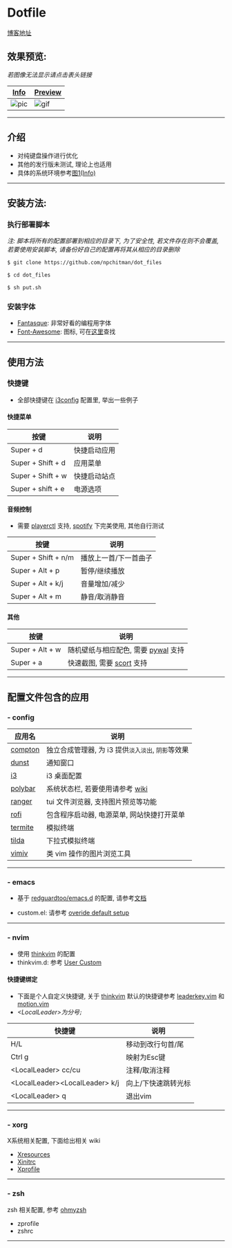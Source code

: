 # Dotfile
[博客地址](https://npchitman.github.io/Linux/Linux-Desktop-Customize/)

## 效果预览:
*若图像无法显示请点击表头链接*

|[Info](https://s1.ax1x.com/2020/04/11/G7BaFO.png)|[Preview](https://s1.ax1x.com/2020/04/11/G7BdYD.gif)|
|-------|----|
|![pic](https://s1.ax1x.com/2020/04/11/G7BaFO.png)| ![gif](https://s1.ax1x.com/2020/04/11/G7BdYD.gif)

---

## 介绍

- 对纯键盘操作进行优化
- 其他的发行版未测试, 理论上也适用
- 具体的系统环境参考[图1(Info)](http://127.0.0.1:8787/page/1#%E6%95%88%E6%9E%9C%E9%A2%84%E8%A7%88%3A)

---

## 安装方法:

### 执行部署脚本

*注: 脚本将所有的配置部署到相应的目录下, 为了安全性, 若文件存在则不会覆盖,
若要使用安装脚本, 请备份好自己的配置再将其从相应的目录删除*

```bash
$ git clone https://github.com/npchitman/dot_files

$ cd dot_files

$ sh put.sh
```

### 安装字体

* [Fantasque](https://github.com/belluzj/fantasque-sans): 非常好看的编程用字体
* [Font-Awesome](https://fontawesome.com/download): 图标, 可在[这里](https://fontawesome.com/cheatsheet?from=io)查找

---

## 使用方法

### 快捷键
* 全部快捷键在 [i3config](https://github.com/npchitman/dotfiles/blob/master/config/i3/config) 配置里, 举出一些例子

#### 快捷菜单

|按键|说明|
|------|----|
|Super + d | 快捷启动应用
|Super + Shift + d | 应用菜单
|Super + Shift + w | 快捷启动站点
|Super + shift + e | 电源选项


#### 音频控制

* 需要 [playerctl](https://github.com/altdesktop/playerctl) 支持,
[spotify](https://www.spotify.com/) 下完美使用, 其他自行测试

|按键|说明|
|------|----|
|Super + Shift + n/m|播放上一首/下一首曲子|
|Super + Alt + p|暂停/继续播放|
|Super + Alt + k/j|音量增加/减少|
|Super + Alt + m|静音/取消静音|

#### 其他

|按键|说明|
|------|----|
|Super + Alt + w|随机壁纸与相应配色, 需要 [pywal](https://github.com/dylanaraps/pywal) 支持
|Super + a| 快速截图, 需要 [scort](https://github.com/dreamer/scrot) 支持

---

## 配置文件包含的应用
### - config

|应用名|说明|
|------|----|
|[compton](https://github.com/tryone144/compton)| 独立合成管理器, 为 i3 提供`淡入淡出`, `阴影`等效果|
|[dunst](https://github.com/dunst-project/dunst)| 通知窗口
|[i3](https://github.com/Airblader/i3)| i3 桌面配置
|[polybar](https://github.com/polybar/polybar)| 系统状态栏, 若要使用请参考 [wiki](https://github.com/polybar/polybar/wiki)
|[ranger](https://github.com/ranger/ranger)| tui 文件浏览器, 支持图片预览等功能
|[rofi](https://github.com/davatorium/rofi)| 包含程序启动器, 电源菜单, 网站快捷打开菜单
|[termite](https://github.com/thestinger/termite)| 模拟终端
|[tilda](https://github.com/lanoxx/tilda)| 下拉式模拟终端
|[vimiv](https://github.com/karlch/vimiv)| 类 vim 操作的图片浏览工具

---

### - emacs

* 基于 [redguardtoo/emacs.d](https://github.com/redguardtoo/emacs.d)
的配置, 请参考[文档](https://github.com/redguardtoo/emacs.d/blob/master/README.org)

* custom.el: 请参考 [overide default setup](https://github.com/redguardtoo/emacs.d#override-default-setup)

---

### - nvim

* 使用 [thinkvim](https://github.com/npchitman/ThinkVim) 的配置
* thinkvim.d: 参考 [User Custom](https://github.com/hardcoreplayers/ThinkVim/wiki/Quickstart#user-custom)

#### 快捷键绑定
* 下面是个人自定义快捷键, 关于 [thinkvim](https://github.com/npchitman/ThinkVim) 默认的快捷键参考 [leaderkey.vim](https://github.com/npchitman/ThinkVim/blob/master/keybinds/leaderkey.vim) 和 [motion.vim](https://github.com/npchitman/ThinkVim/blob/master/keybinds/motion.vim)
* *\<LocalLeader>为分号`;`*

|快捷键|说明|
|---|---|
|H/L|移动到改行句首/尾
|Ctrl g|映射为Esc键
|\<LocalLeader> cc/cu|注释/取消注释
|\<LocalLeader>\<LocalLeader> k/j |向上/下快速跳转光标
|\<LocalLeader> q    |退出vim

---

### - xorg

X系统相关配置, 下面给出相关 wiki
* [Xresources](https://wiki.archlinux.org/index.php/X_resources)
* [Xinitrc](https://wiki.archlinux.org/index.php/Xinit#xinitrc)
* [Xprofile](https://wiki.archlinux.org/index.php/Xprofile)

---

### - zsh

zsh 相关配置, 参考 [ohmyzsh](https://github.com/ohmyzsh/ohmyzsh)
* zprofile
* zshrc

---

